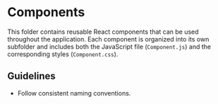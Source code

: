 # Components

This folder contains reusable React components that can be used throughout the application. Each component is organized into its own subfolder and includes both the JavaScript file (`Component.js`) and the corresponding styles (`Component.css`).

## Guidelines
- Follow consistent naming conventions.